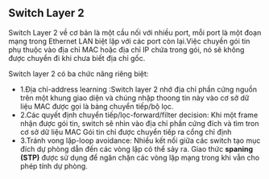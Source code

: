 ## Switch Layer 2

Switch Layer 2 về cơ bản là một cầu nối với nhiều port, mỗi port là một đoạn mạng trong Ethernet LAN biệt lập với các port còn lại.Việc chuyền gói tin phụ thuộc vào địa chỉ MAC hoặc địa chỉ IP chứa trong gói, nó sẽ không được chuyền đi khi chưa biết địa chỉ gốc.

Switch layer 2 có ba chức năng riêng biệt:
- 1.Địa chỉ-address learning :Switch layer 2 nhớ địa chỉ phần cứng nguồn trên một khung giao diện và chúng nhập thoong tin này vào cơ sở dữ liệu MAC được gọi là bảng chuyển tiếp/bộ lọc.
- 2.Các quyết định chuyển tiếp/lọc-forward/filter decision: Khi một frame nhận được gói tin, switch sẽ nhìn vào địa chỉ phần cứng đích và tìm tron cơ sở dữ liệu MAC Gói tin chỉ được chuyển tiếp ra cổng chỉ định
- 3.Tránh vong lặp-loop avoidance: Nhiều kết nối giữa các switch tạo mục đích dự phòng dẫn đến các vòng lặp có thể sảy ra. Giao thức **spaning (STP)** được sử dụng để ngăn chặn các vòng lặp mạng trong khi vẫn cho phép tính dự phòng.
